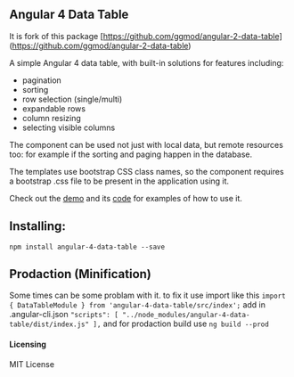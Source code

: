 ## Angular 4 Data Table

It is fork of this package [https://github.com/ggmod/angular-2-data-table] (https://github.com/ggmod/angular-2-data-table)

A simple Angular 4 data table, with built-in solutions for features including:

* pagination
* sorting
* row selection (single/multi)
* expandable rows
* column resizing
* selecting visible columns

The component can be used not just with local data, but remote resources too: for example if the sorting and paging happen in the database.

The templates use bootstrap CSS class names, so the component requires a bootstrap .css file to be present in the application using it.

Check out the [demo](https://ggmod.github.io/angular-2-data-table-demo) and its [code](https://github.com/MIt9/angular-4-data-table-demo) for examples of how to use it. 

## Installing:
`npm install angular-4-data-table --save`

## Prodaction (Minification)
Some times can be some problam with it. to fix it
use import like this
`import { DataTableModule } from 'angular-4-data-table/src/index';`
add in .angular-cli.json
`"scripts": [
        "../node_modules/angular-4-data-table/dist/index.js"
],`
and for prodaction build use
`ng build --prod`
 

#### Licensing
MIT License
